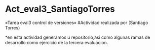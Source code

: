 # Act_eval3_SantiagoTorres
«Tarea eval3 control de versiones»
#Actividad realizada por (Santiago Torres)


*en esta actividad generamos u repositorio,asi como algunas ramas de desarrollo como ejercicio de la tercera evaluacion.
